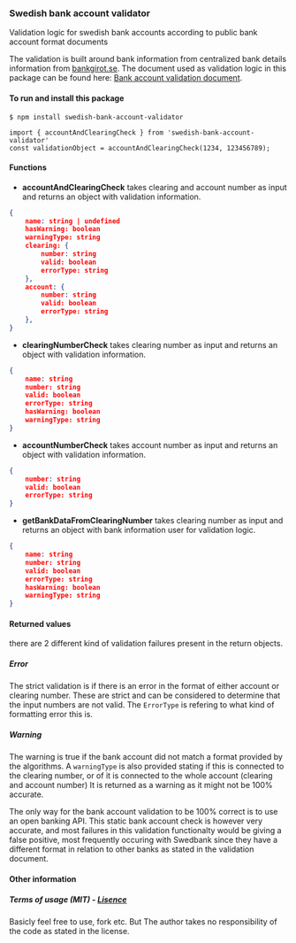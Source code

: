 ### Swedish bank account validator
Validation logic for swedish bank accounts according to public bank account format documents

The validation is built around bank information from centralized bank details information from [bankgirot.se](https://www.bankgirot.se/ "bankgirot.se"). The document used as validation logic in this package can be found here: [Bank account validation document](https://www.bankgirot.se/globalassets/dokument/anvandarmanualer/bankernaskontonummeruppbyggnad_anvandarmanual_sv.pdf "Bank account validation document").

#### To run and install this package
`$ npm install swedish-bank-account-validator`

	import { accountAndClearingCheck } from 'swedish-bank-account-validator'
    const validationObject = accountAndClearingCheck(1234, 123456789);

#### Functions

* **accountAndClearingCheck**
	 takes clearing and account number as input and returns an object with validation information.
```json
{
	name: string | undefined
	hasWarning: boolean
	warningType: string
	clearing: {
		number: string
		valid: boolean
		errorType: string
	},
	account: {
		number: string
		valid: boolean
		errorType: string
	},
}
```

* **clearingNumberCheck**
	 takes clearing number as input and returns an object with validation information.
```json
{
	name: string
	number: string
	valid: boolean
	errorType: string
	hasWarning: boolean
	warningType: string
}
```

* **accountNumberCheck**
	 takes account number as input and returns an object with validation information.
```json
{
	number: string
	valid: boolean
	errorType: string
}
```

* **getBankDataFromClearingNumber**
	 takes clearing number as input and returns an object with bank information user for validation logic.
```json
{
	name: string
	number: string
	valid: boolean
	errorType: string
	hasWarning: boolean
	warningType: string
}
```

#### Returned values
there are 2 different kind of validation failures present in the return objects. 

##### Error
The strict validation is if there is an error in the format of either account or clearing number. These are strict and can be considered to determine that the input numbers are not valid. The `ErrorType` is refering to what kind of formatting error this is.

##### Warning
The warning is true if the bank account did not match a format provided by the algorithms. A `warningType` is also provided stating if this is connected to the clearing number, or of it is connected to the whole account (clearing and account number) It is returned as a warning as it might not be 100% accurate. 

The only way for the bank account validation to be 100% correct is to use an open banking API. This static bank account check is however very accurate, and most failures in this validation functionalty would be giving a false positive, most frequently occuring with Swedbank since they have a different format in relation to other banks as stated in the validation document.

#### Other information

##### Terms of usage (MIT) - [Lisence](https://github.com/joakimengqvist/swedish-bank-account-validator/blob/master/LICENSE.txt)

Basicly feel free to use, fork etc. But The author takes no responsibility of the code as stated in the license.


